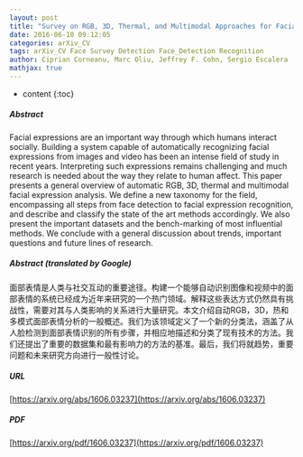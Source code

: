 ```yaml
---
layout: post
title: "Survey on RGB, 3D, Thermal, and Multimodal Approaches for Facial Expression Recognition: History, Trends, and Affect-related Applications"
date: 2016-06-10 09:12:05
categories: arXiv_CV
tags: arXiv_CV Face Survey Detection Face_Detection Recognition
author: Ciprian Corneanu, Marc Oliu, Jeffrey F. Cohn, Sergio Escalera
mathjax: true
---
```


* content
{:toc}

##### Abstract
Facial expressions are an important way through which humans interact socially. Building a system capable of automatically recognizing facial expressions from images and video has been an intense field of study in recent years. Interpreting such expressions remains challenging and much research is needed about the way they relate to human affect. This paper presents a general overview of automatic RGB, 3D, thermal and multimodal facial expression analysis. We define a new taxonomy for the field, encompassing all steps from face detection to facial expression recognition, and describe and classify the state of the art methods accordingly. We also present the important datasets and the bench-marking of most influential methods. We conclude with a general discussion about trends, important questions and future lines of research.

##### Abstract (translated by Google)
面部表情是人类与社交互动的重要途径。构建一个能够自动识别图像和视频中的面部表情的系统已经成为近年来研究的一个热门领域。解释这些表达方式仍然具有挑战性，需要对其与人类影响的关系进行大量研究。本文介绍自动RGB，3D，热和多模式面部表情分析的一般概述。我们为该领域定义了一个新的分类法，涵盖了从人脸检测到面部表情识别的所有步骤，并相应地描述和分类了现有技术的方法。我们还提出了重要的数据集和最有影响力的方法的基准。最后，我们将就趋势，重要问题和未来研究方向进行一般性讨论。

##### URL
[https://arxiv.org/abs/1606.03237](https://arxiv.org/abs/1606.03237)

##### PDF
[https://arxiv.org/pdf/1606.03237](https://arxiv.org/pdf/1606.03237)

